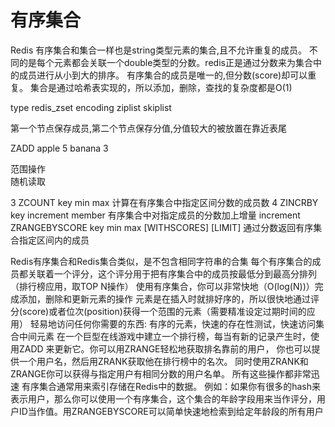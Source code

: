 




# 有序集合


Redis 有序集合和集合一样也是string类型元素的集合,且不允许重复的成员。
不同的是每个元素都会关联一个double类型的分数。redis正是通过分数来为集合中的成员进行从小到大的排序。
有序集合的成员是唯一的,但分数(score)却可以重复。
集合是通过哈希表实现的，所以添加，删除，查找的复杂度都是O(1)



type
redis_zset
encoding
ziplist skiplist

第一个节点保存成员,第二个节点保存分值,分值较大的被放置在靠近表尾 

ZADD apple 5 banana 3

范围操作  
随机读取



3	ZCOUNT key min max 
计算在有序集合中指定区间分数的成员数
4	ZINCRBY key increment member 
有序集合中对指定成员的分数加上增量 increment
ZRANGEBYSCORE key min max [WITHSCORES] [LIMIT] 
通过分数返回有序集合指定区间内的成员





Redis有序集合和Redis集合类似，是不包含相同字符串的合集
每个有序集合的成员都关联着一个评分，这个评分用于把有序集合中的成员按最低分到最高分排列（排行榜应用，取TOP N操作）
使用有序集合，你可以非常快地（O(log(N))）完成添加，删除和更新元素的操作
元素是在插入时就排好序的，所以很快地通过评分(score)或者位次(position)获得一个范围的元素（需要精准设定过期时间的应用）
轻易地访问任何你需要的东西: 有序的元素，快速的存在性测试，快速访问集合中间元素
在一个巨型在线游戏中建立一个排行榜，每当有新的记录产生时，使用ZADD 来更新它。你可以用ZRANGE轻松地获取排名靠前的用户， 你也可以提供一个用户名，然后用ZRANK获取他在排行榜中的名次。 同时使用ZRANK和ZRANGE你可以获得与指定用户有相同分数的用户名单。 所有这些操作都非常迅速
有序集合通常用来索引存储在Redis中的数据。 例如：如果你有很多的hash来表示用户，那么你可以使用一个有序集合，这个集合的年龄字段用来当作评分，用户ID当作值。用ZRANGEBYSCORE可以简单快速地检索到给定年龄段的所有用户